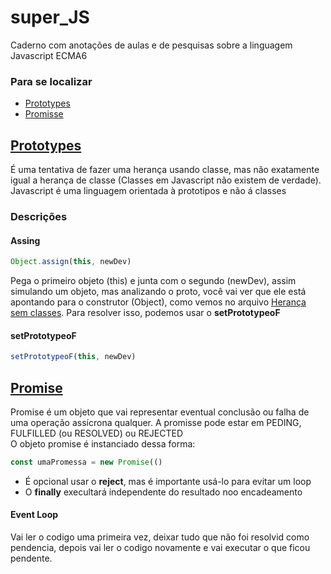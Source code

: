 # super_JS
Caderno com anotações de aulas e de pesquisas sobre a linguagem Javascript ECMA6

### Para se localizar
<ul>
    <li>
        <a href="#prototypes">Prototypes</a>
    </li>
    <li>
        <a href="#promisse">Promisse</a>
    </li>
</ul>



## <a href="https://github.com/Dayvid-San/super_JS/blob/main/prototypes.js" name="prototypes">Prototypes</a> 
É uma tentativa de fazer uma herança usando classe, mas não exatamente igual a herança de classe (Classes em Javascript não existem de verdade).<br>
Javascript é uma linguagem orientada à prototipos e não á classes



### Descrições
#### Assing
````js
Object.assign(this, newDev)
````

Pega o primeiro objeto (this) e junta com o segundo (newDev), assim simulando um objeto, mas analizando o proto, você vai ver que ele está apontando para o construtor (Object), como vemos no arquivo <a href="https://github.com/Dayvid-San/super_JS/blob/main/herancaSemClasses.js">Herança sem classes</a>. Para resolver isso, podemos usar o **setPrototypeoF**

#### setPrototypeoF
````js
setPrototypeoF(this, newDev)
````

## <a href="https://github.com/Dayvid-San/super_JS/blob/main/promisse.js" name="promisse">Promise</a>
Promise é um objeto que vai representar eventual conclusão ou  falha de uma operação assícrona qualquer. A promisse pode estar em PEDING, FULFILLED (ou RESOLVED) ou REJECTED<br>
O objeto promise é instanciado dessa forma:

````js
const umaPromessa = new Promise(()
````

- É opcional usar o **reject**, mas é importante usá-lo para evitar um loop
- O **finally** execultará independente do resultado noo encadeamento


#### Event Loop
Vai ler o codigo uma primeira vez, deixar tudo que não foi resolvid como pendencia, depois vai ler o codigo novamente e vai executar o que ficou pendente.
